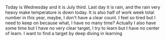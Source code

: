 Today is Wednesday and it is July third. Last day it is rain, and the rain very heavy make temperature is down today. It is also half of work week total number in this year, maybe, I don't have a clear count. I feel so tired but I need to keep on because what, I have no many time? Actually I also have some time but I have no very clear target, I try to learn but I have no center of learn. I want to find a target by deep diving in learning
